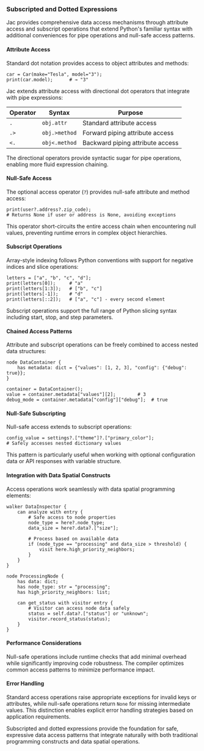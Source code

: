 ### Subscripted and Dotted Expressions

Jac provides comprehensive data access mechanisms through attribute access and subscript operations that extend Python's familiar syntax with additional conveniences for pipe operations and null-safe access patterns.

#### Attribute Access

Standard dot notation provides access to object attributes and methods:

```jac
car = Car(make="Tesla", model="3");
print(car.model);      # → "3"
```

Jac extends attribute access with directional dot operators that integrate with pipe expressions:

| Operator | Syntax | Purpose |
|----------|--------|---------|
| `.` | `obj.attr` | Standard attribute access |
| `.>` | `obj.>method` | Forward piping attribute access |
| `<.` | `obj<.method` | Backward piping attribute access |

The directional operators provide syntactic sugar for pipe operations, enabling more fluid expression chaining.

#### Null-Safe Access

The optional access operator (`?`) provides null-safe attribute and method access:

```jac
print(user?.address?.zip_code);
# Returns None if user or address is None, avoiding exceptions
```

This operator short-circuits the entire access chain when encountering null values, preventing runtime errors in complex object hierarchies.

#### Subscript Operations

Array-style indexing follows Python conventions with support for negative indices and slice operations:

```jac
letters = ["a", "b", "c", "d"];
print(letters[0]);     # "a"
print(letters[1:3]);   # ["b", "c"]
print(letters[-1]);    # "d"
print(letters[::2]);   # ["a", "c"] - every second element
```

Subscript operations support the full range of Python slicing syntax including start, stop, and step parameters.

#### Chained Access Patterns

Attribute and subscript operations can be freely combined to access nested data structures:

```jac
node DataContainer {
    has metadata: dict = {"values": [1, 2, 3], "config": {"debug": true}};
}

container = DataContainer();
value = container.metadata["values"][2];        # 3
debug_mode = container.metadata["config"]["debug"];  # true
```

#### Null-Safe Subscripting

Null-safe access extends to subscript operations:

```jac
config_value = settings?.["theme"]?.["primary_color"];
# Safely accesses nested dictionary values
```

This pattern is particularly useful when working with optional configuration data or API responses with variable structure.

#### Integration with Data Spatial Constructs

Access operations work seamlessly with data spatial programming elements:

```jac
walker DataInspector {
    can analyze with entry {
        # Safe access to node properties
        node_type = here?.node_type;
        data_size = here?.data?.["size"];
        
        # Process based on available data
        if (node_type == "processing" and data_size > threshold) {
            visit here.high_priority_neighbors;
        }
    }
}

node ProcessingNode {
    has data: dict;
    has node_type: str = "processing";
    has high_priority_neighbors: list;
    
    can get_status with visitor entry {
        # Visitor can access node data safely
        status = self.data?.["status"] or "unknown";
        visitor.record_status(status);
    }
}
```

#### Performance Considerations

Null-safe operations include runtime checks that add minimal overhead while significantly improving code robustness. The compiler optimizes common access patterns to minimize performance impact.

#### Error Handling

Standard access operations raise appropriate exceptions for invalid keys or attributes, while null-safe operations return `None` for missing intermediate values. This distinction enables explicit error handling strategies based on application requirements.

Subscripted and dotted expressions provide the foundation for safe, expressive data access patterns that integrate naturally with both traditional programming constructs and data spatial operations.
